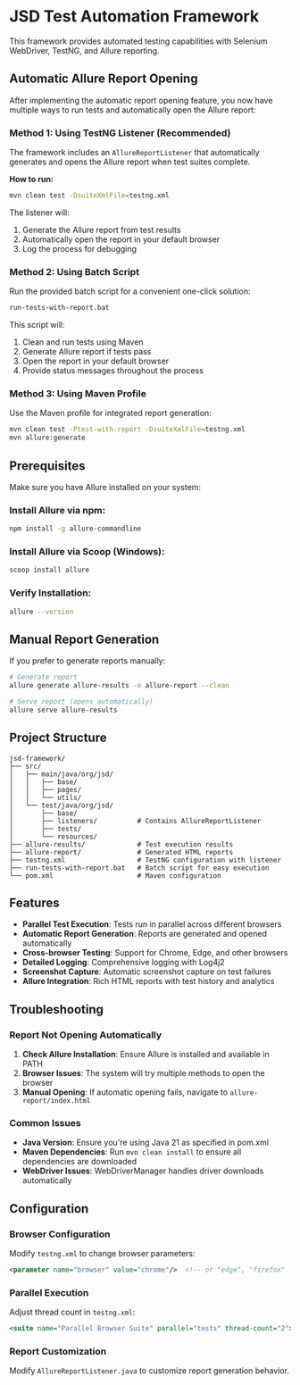 # JSD Test Automation Framework

This framework provides automated testing capabilities with Selenium WebDriver, TestNG, and Allure reporting.

## Automatic Allure Report Opening

After implementing the automatic report opening feature, you now have multiple ways to run tests and automatically open the Allure report:

### Method 1: Using TestNG Listener (Recommended)

The framework includes an `AllureReportListener` that automatically generates and opens the Allure report when test suites complete.

**How to run:**
```bash
mvn clean test -DsuiteXmlFile=testng.xml
```

The listener will:
1. Generate the Allure report from test results
2. Automatically open the report in your default browser
3. Log the process for debugging

### Method 2: Using Batch Script

Run the provided batch script for a convenient one-click solution:

```bash
run-tests-with-report.bat
```

This script will:
1. Clean and run tests using Maven
2. Generate Allure report if tests pass
3. Open the report in your default browser
4. Provide status messages throughout the process

### Method 3: Using Maven Profile

Use the Maven profile for integrated report generation:

```bash
mvn clean test -Ptest-with-report -DsuiteXmlFile=testng.xml
mvn allure:generate
```

## Prerequisites

Make sure you have Allure installed on your system:

### Install Allure via npm:
```bash
npm install -g allure-commandline
```

### Install Allure via Scoop (Windows):
```bash
scoop install allure
```

### Verify Installation:
```bash
allure --version
```

## Manual Report Generation

If you prefer to generate reports manually:

```bash
# Generate report
allure generate allure-results -o allure-report --clean

# Serve report (opens automatically)
allure serve allure-results
```

## Project Structure

```
jsd-framework/
├── src/
│   ├── main/java/org/jsd/
│   │   ├── base/
│   │   ├── pages/
│   │   └── utils/
│   └── test/java/org/jsd/
│       ├── base/
│       ├── listeners/          # Contains AllureReportListener
│       ├── tests/
│       └── resources/
├── allure-results/             # Test execution results
├── allure-report/              # Generated HTML reports
├── testng.xml                  # TestNG configuration with listener
├── run-tests-with-report.bat   # Batch script for easy execution
└── pom.xml                     # Maven configuration
```

## Features

- **Parallel Test Execution**: Tests run in parallel across different browsers
- **Automatic Report Generation**: Reports are generated and opened automatically
- **Cross-browser Testing**: Support for Chrome, Edge, and other browsers
- **Detailed Logging**: Comprehensive logging with Log4j2
- **Screenshot Capture**: Automatic screenshot capture on test failures
- **Allure Integration**: Rich HTML reports with test history and analytics

## Troubleshooting

### Report Not Opening Automatically

1. **Check Allure Installation**: Ensure Allure is installed and available in PATH
2. **Browser Issues**: The system will try multiple methods to open the browser
3. **Manual Opening**: If automatic opening fails, navigate to `allure-report/index.html`

### Common Issues

- **Java Version**: Ensure you're using Java 21 as specified in pom.xml
- **Maven Dependencies**: Run `mvn clean install` to ensure all dependencies are downloaded
- **WebDriver Issues**: WebDriverManager handles driver downloads automatically

## Configuration

### Browser Configuration
Modify `testng.xml` to change browser parameters:
```xml
<parameter name="browser" value="chrome"/>  <!-- or "edge", "firefox" -->
```

### Parallel Execution
Adjust thread count in `testng.xml`:
```xml
<suite name="Parallel Browser Suite" parallel="tests" thread-count="2">
```

### Report Customization
Modify `AllureReportListener.java` to customize report generation behavior.
